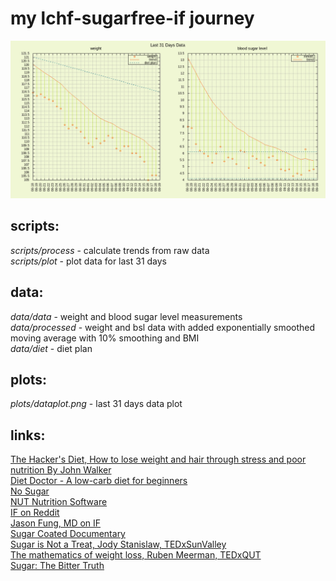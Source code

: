 # my lchf-sugarfree-if journey

[![dataplot](plots/dataplot.png)](https://raw.githubusercontent.com/yradunchev/hd/master/plots/dataplot.png)   

## scripts:

_scripts/process_ - calculate trends from raw data   
_scripts/plot_ - plot data for last 31 days   

## data:

_data/data_ - weight and blood sugar level measurements   
_data/processed_ - weight and bsl data with added exponentially smoothed moving average with 10% smoothing and BMI   
_data/diet_ - diet plan   

## plots:

_plots/dataplot.png_ - last 31 days data plot   

## links:

[The Hacker's Diet, How to lose weight and hair through stress and poor nutrition By John Walker](http://www.fourmilab.ch/hackdiet/)  
[Diet Doctor - A low-carb diet for beginners](https://www.dietdoctor.com/low-carb)   
[No Sugar](https://www.facebook.com/Nooosugar/)   
[NUT Nutrition Software](http://nut.sourceforge.net/)    
[IF on Reddit](https://www.reddit.com/r/intermittentfasting/wiki/index)   
[Jason Fung, MD on IF](https://www.youtube.com/watch?v=v9Aw0P7GjHE)   
[Sugar Coated Documentary](https://www.dailymotion.com/video/x61x56l)   
[Sugar is Not a Treat, Jody Stanislaw, TEDxSunValley](https://www.youtube.com/watch?v=tic7X3ET4gE)   
[The mathematics of weight loss, Ruben Meerman, TEDxQUT](https://www.youtube.com/watch?v=vuIlsN32WaE)   
[Sugar: The Bitter Truth](https://www.youtube.com/watch?v=dBnniua6-oM)
